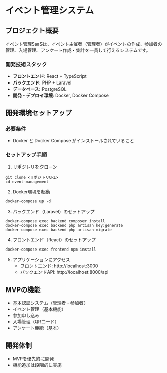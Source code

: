 # イベント管理システム

## プロジェクト概要

イベント管理SaaSは、イベント主催者（管理者）がイベントの作成、参加者の管理、入場管理、アンケート作成・集計を一貫して行えるシステムです。

### 開発技術スタック
- **フロントエンド**: React + TypeScript
- **バックエンド**: PHP + Laravel
- **データベース**: PostgreSQL
- **開発・デプロイ環境**: Docker, Docker Compose

## 開発環境セットアップ

### 必要条件
- Docker と Docker Compose がインストールされていること

### セットアップ手順

1. リポジトリをクローン
```
git clone <リポジトリURL>
cd event-management
```

2. Docker環境を起動
```
docker-compose up -d
```

3. バックエンド（Laravel）のセットアップ
```
docker-compose exec backend composer install
docker-compose exec backend php artisan key:generate
docker-compose exec backend php artisan migrate
```

4. フロントエンド（React）のセットアップ
```
docker-compose exec frontend npm install
```

5. アプリケーションにアクセス
   - フロントエンド: http://localhost:3000
   - バックエンドAPI: http://localhost:8000/api

## MVPの機能
- 基本認証システム（管理者・参加者）
- イベント管理（基本機能）
- 参加申し込み
- 入場管理（QRコード）
- アンケート機能（基本）

## 開発体制
- MVPを優先的に開発
- 機能追加は段階的に実施 